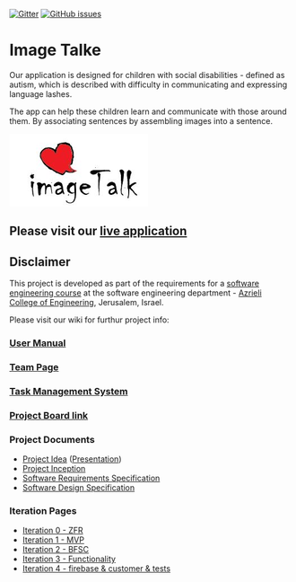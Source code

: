 [![Gitter](https://badges.gitter.im/Join%20Chat.svg)](https://gitter.im/jce-il/ImageTalk)
[![GitHub issues](https://img.shields.io/github/issues/jce-il/ImageTalke.svg?style=flat)](https://github.com/MichaLasry/ImageTalke/issues)
# Image Talke

Our application is designed for children with social disabilities - defined as autism, which is described with difficulty in communicating and expressing language lashes.

The app can help these children learn and communicate with those around them. By associating sentences by assembling images into a sentence.


![project logo (this one for is taken from basecamp - a project management service)](https://github.com/MichaLasry/ImageTalke/blob/master/images/logo.JPG)


## Please visit our [live application](https://imagetalk-76424.firebaseapp.com)

## Disclaimer
This project is developed as part of the requirements for a [software engineering course](https://github.com/jce-il/se-class/wiki) at the software engineering department - [Azrieli College of Engineering](http://www.jce.ac.il/), Jerusalem, Israel.

Please visit our wiki for furthur project info: 

### [User Manual](../../wiki/user-manual) 

### [Team Page](https://github.com/MichaLasry/ImageTalke/wiki/Team-Page)
### [Task Management System](https://github.com/MichaLasry/ImageTalke/issues)
### [Project Board link](https://github.com/MichaLasry/ImageTalke/projects/1)



### Project Documents
- [Project Idea](https://github.com/MichaLasry/ImageTalke/blob/master/Image%20talk.docx) ([Presentation](https://github.com/MichaLasry/ImageTalke/blob/master/Image%20talk%20(1).pdf))
- [Project Inception](../../wiki/inception)
- [Software Requirements Specification](../../wiki/srs)
- [Software Design Specification](../../wiki/sds)

### Iteration Pages
- [Iteration 0 - ZFR](https://github.com/MichaLasry/ImageTalke/wiki/Iteration-0---ZFR)
- [Iteration 1 - MVP](https://github.com/MichaLasry/ImageTalke/wiki/Iteration-1-MVP)
- [Iteration 2 - BFSC](https://github.com/MichaLasry/ImageTalke/wiki/Iteration-2--BFSC)
- [Iteration 3 - Functionality](https://github.com/MichaLasry/ImageTalke/wiki/Iteration-3---Functionality)
- [Iteration 4 - firebase & customer & tests](https://github.com/MichaLasry/ImageTalke/wiki/iteration-4---firebase-&-customer-&-tests)


